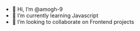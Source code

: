 - 👋 Hi, I’m @amogh-9
- 🌱 I’m currently learning Javascript
- 💞️ I’m looking to collaborate on Frontend projects


<!---
amogh-9/amogh-9 is a ✨ special ✨ repository because its `README.md` (this file) appears on your GitHub profile.
You can click the Preview link to take a look at your changes.
--->
